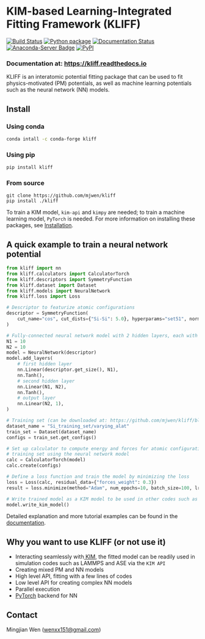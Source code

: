 # KIM-based Learning-Integrated Fitting Framework (KLIFF)

[![Build Status](https://travis-ci.com/mjwen/kliff.svg?branch=master)](https://travis-ci.com/mjwen/kliff)
[![Python package](https://github.com/mjwen/kliff/workflows/Python%20package/badge.svg)](https://github.com/mjwen/kliff/actions)
[![Documentation Status](https://readthedocs.org/projects/kliff/badge/?version=latest)](https://kliff.readthedocs.io/en/latest/?badge=latest)
[![Anaconda-Server Badge](https://img.shields.io/conda/vn/conda-forge/kliff.svg)](https://anaconda.org/conda-forge/kliff)
[![PyPI](https://img.shields.io/pypi/v/kliff.svg)](https://pypi.python.org/pypi/kliff)

### Documentation at: <https://kliff.readthedocs.io>

KLIFF is an interatomic potential fitting package that can be used to fit
physics-motivated (PM) potentials, as well as machine learning potentials such
as the neural network (NN) models.

## Install 

### Using conda
```sh
conda intall -c conda-forge kliff
```

### Using pip
```sh
pip install kliff
```

### From source 
```
git clone https://github.com/mjwen/kliff
pip install ./kliff
```

To train a KIM model, `kim-api` and `kimpy` are needed; to train a machine learning 
model, `PyTorch` is needed. For more information on installing these packages, see 
[Installation](https://kliff.readthedocs.io/en/latest/installation.html).

## A quick example to train a neural network potential

```python
from kliff import nn
from kliff.calculators import CalculatorTorch
from kliff.descriptors import SymmetryFunction
from kliff.dataset import Dataset
from kliff.models import NeuralNetwork
from kliff.loss import Loss

# Descriptor to featurize atomic configurations  
descriptor = SymmetryFunction(
    cut_name="cos", cut_dists={"Si-Si": 5.0}, hyperparams="set51", normalize=True
)

# Fully-connected neural network model with 2 hidden layers, each with 10 units 
N1 = 10
N2 = 10
model = NeuralNetwork(descriptor)
model.add_layers(
    # first hidden layer
    nn.Linear(descriptor.get_size(), N1),
    nn.Tanh(),
    # second hidden layer
    nn.Linear(N1, N2),
    nn.Tanh(),
    # output layer
    nn.Linear(N2, 1),
)

# Training set (can be downloaded at: https://github.com/mjwen/kliff/blob/master/examples/Si_training_set.tar.gz)
dataset_name = "Si_training_set/varying_alat"
train_set = Dataset(dataset_name)
configs = train_set.get_configs()

# Set up calculator to compute energy and forces for atomic configurations in the 
# training set using the neural network model
calc = CalculatorTorch(model)
calc.create(configs)

# Define a loss function and train the model by minimizing the loss 
loss = Loss(calc, residual_data={"forces_weight": 0.3})
result = loss.minimize(method="Adam", num_epochs=10, batch_size=100, lr=0.001)

# Write trained model as a KIM model to be used in other codes such as LAMMPS ans ASE
model.write_kim_model()
```

Detailed explanation and more tutorial examples can be found in the 
[documentation](https://kliff.readthedocs.io/en/latest/tutorials.html). 

## Why you want to use KLIFF (or not use it)

- Interacting seamlessly with[ KIM](https://openkim.org), the fitted model can
  be readily used in simulation codes such as LAMMPS and ASE via the `KIM API`
- Creating mixed PM and NN models
- High level API, fitting with a few lines of codes
- Low level API for creating complex NN models
- Parallel execution
- [PyTorch](https://pytorch.org) backend for NN


## Contact

Mingjian Wen (wenxx151@gmail.com)